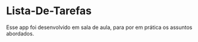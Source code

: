 # Lista-De-Tarefas
Esse app foi desenvolvido em sala de aula, para por em prática os assuntos abordados.
